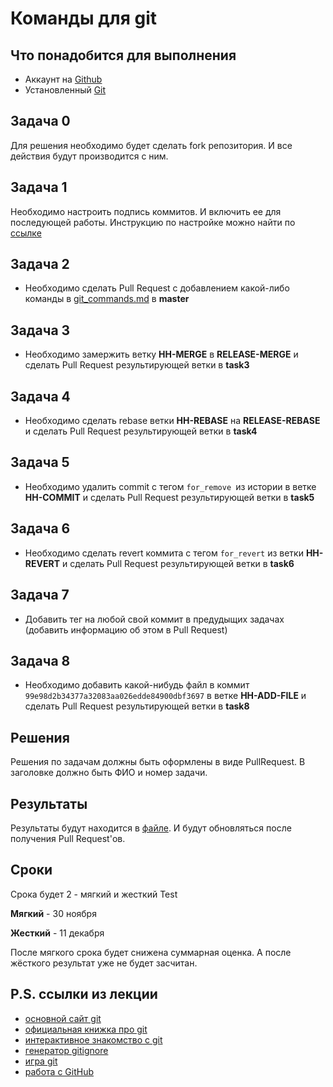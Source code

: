 # Команды для git
## Что понадобится для выполнения
* Аккаунт на [Github](https://github.com)
* Установленный [Git](https://git-scm.com)
## Задача 0
Для решения необходимо будет сделать fork репозитория. И все действия будут производится с ним.
## Задача 1
Необходимо настроить подпись коммитов. И включить ее для последующей работы.
Инструкцию по настройке можно найти по [ссылке](https://help.github.com/articles/managing-commit-signature-verification/)
## Задача 2
* Необходимо сделать Pull Request c добавлением какой-либо команды в [git_commands.md](/git_commands.md) в **master**
## Задача 3
* Необходимо замержить ветку **HH-MERGE** в **RELEASE-MERGE** и сделать Pull Request результирующей ветки в **task3**
## Задача 4
* Необходимо сделать rebase ветки **HH-REBASE** на **RELEASE-REBASE** и сделать Pull Request результирующей ветки в **task4**
## Задача 5 
* Необходимо удалить commit с тегом `for_remove `из истории в ветке **HH-COMMIT** и сделать Pull Request результирующей ветки в **task5**
## Задача 6
* Необходимо сделать revert коммита с тегом `for_revert` из ветки **HH-REVERT** и сделать Pull Request результирующей ветки в **task6**
## Задача 7
* Добавить тег на любой свой коммит в предудыщих задачах (добавить информацию об этом в Pull Request)
## Задача 8
* Необходимо добавить какой-нибудь файл в коммит `99e98d2b34377a32083aa026edde84900dbf3697` в ветке **HH-ADD-FILE** и сделать Pull Request результирующей ветки в **task8**
## Решения
Решения по задачам должны быть оформлены в виде PullRequest. В заголовке должно быть ФИО и номер задачи.
## Результаты
Результаты будут находится в [файле](/results.md). И будут обновляться после получения Pull Request'ов.
## Сроки
Срока будет 2 - мягкий и жесткий
Test

**Мягкий** - 30 ноября
 
**Жесткий** - 11 декабря

После мягкого срока будет снижена суммарная оценка. А после жёсткого результат уже не будет засчитан.


## P.S. ссылки из лекции
 - [основной сайт git](https://git-scm.com)
 - [официальная книжка про git](https://git-scm.com/book)
 - [интерактивное знакомство с git](https://githowto.com)
 - [генератор gitignore](https://www.gitignore.io)
 - [игра git](https://learngitbranching.js.org) 
 - [работа с GitHub](https://github.com/asmeurer/git-workflow)
